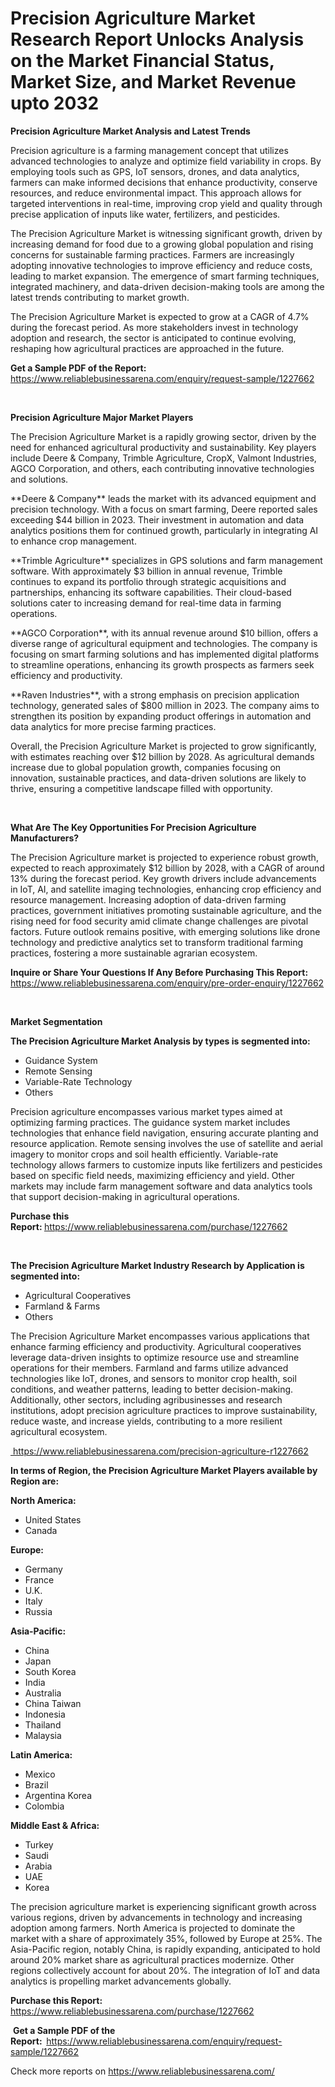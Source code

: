 <p><h1>Precision Agriculture Market Research Report Unlocks Analysis on the Market Financial Status, Market Size, and Market Revenue upto 2032</h1></p><p><strong>Precision Agriculture Market Analysis and Latest Trends</strong></p>
<p><p>Precision agriculture is a farming management concept that utilizes advanced technologies to analyze and optimize field variability in crops. By employing tools such as GPS, IoT sensors, drones, and data analytics, farmers can make informed decisions that enhance productivity, conserve resources, and reduce environmental impact. This approach allows for targeted interventions in real-time, improving crop yield and quality through precise application of inputs like water, fertilizers, and pesticides.</p><p>The Precision Agriculture Market is witnessing significant growth, driven by increasing demand for food due to a growing global population and rising concerns for sustainable farming practices. Farmers are increasingly adopting innovative technologies to improve efficiency and reduce costs, leading to market expansion. The emergence of smart farming techniques, integrated machinery, and data-driven decision-making tools are among the latest trends contributing to market growth. </p><p>The Precision Agriculture Market is expected to grow at a CAGR of 4.7% during the forecast period. As more stakeholders invest in technology adoption and research, the sector is anticipated to continue evolving, reshaping how agricultural practices are approached in the future.</p></p>
<p><strong>Get a Sample PDF of the Report:&nbsp;</strong> <a href="https://www.reliablebusinessarena.com/enquiry/request-sample/1227662?utm_campaign=2928&utm_medium=2&utm_source=Github&utm_content=ia&utm_term=30032025&utm_id=precision-agriculture">https://www.reliablebusinessarena.com/enquiry/request-sample/1227662</a></p>
<p>&nbsp;</p>
<p><strong>Precision Agriculture Major Market Players</strong></p>
<p><p>The Precision Agriculture Market is a rapidly growing sector, driven by the need for enhanced agricultural productivity and sustainability. Key players include Deere & Company, Trimble Agriculture, CropX, Valmont Industries, AGCO Corporation, and others, each contributing innovative technologies and solutions.</p><p>**Deere & Company** leads the market with its advanced equipment and precision technology. With a focus on smart farming, Deere reported sales exceeding $44 billion in 2023. Their investment in automation and data analytics positions them for continued growth, particularly in integrating AI to enhance crop management.</p><p>**Trimble Agriculture** specializes in GPS solutions and farm management software. With approximately $3 billion in annual revenue, Trimble continues to expand its portfolio through strategic acquisitions and partnerships, enhancing its software capabilities. Their cloud-based solutions cater to increasing demand for real-time data in farming operations.</p><p>**AGCO Corporation**, with its annual revenue around $10 billion, offers a diverse range of agricultural equipment and technologies. The company is focusing on smart farming solutions and has implemented digital platforms to streamline operations, enhancing its growth prospects as farmers seek efficiency and productivity.</p><p>**Raven Industries**, with a strong emphasis on precision application technology, generated sales of $800 million in 2023. The company aims to strengthen its position by expanding product offerings in automation and data analytics for more precise farming practices.</p><p>Overall, the Precision Agriculture Market is projected to grow significantly, with estimates reaching over $12 billion by 2028. As agricultural demands increase due to global population growth, companies focusing on innovation, sustainable practices, and data-driven solutions are likely to thrive, ensuring a competitive landscape filled with opportunity.</p></p>
<p>&nbsp;</p>
<p><strong>What Are The Key Opportunities For Precision Agriculture Manufacturers?</strong></p>
<p><p>The Precision Agriculture market is projected to experience robust growth, expected to reach approximately $12 billion by 2028, with a CAGR of around 13% during the forecast period. Key growth drivers include advancements in IoT, AI, and satellite imaging technologies, enhancing crop efficiency and resource management. Increasing adoption of data-driven farming practices, government initiatives promoting sustainable agriculture, and the rising need for food security amid climate change challenges are pivotal factors. Future outlook remains positive, with emerging solutions like drone technology and predictive analytics set to transform traditional farming practices, fostering a more sustainable agrarian ecosystem.</p></p>
<p><strong>Inquire or Share Your Questions If Any Before Purchasing This Report:</strong> <a href="https://www.reliablebusinessarena.com/enquiry/pre-order-enquiry/1227662?utm_campaign=2928&utm_medium=2&utm_source=Github&utm_content=ia&utm_term=30032025&utm_id=precision-agriculture">https://www.reliablebusinessarena.com/enquiry/pre-order-enquiry/1227662</a></p>
<p>&nbsp;</p>
<p><strong>Market Segmentation</strong></p>
<p><strong>The Precision Agriculture Market Analysis by types is segmented into:</strong></p>
<p><ul><li>Guidance System</li><li>Remote Sensing</li><li>Variable-Rate Technology</li><li>Others</li></ul></p>
<p><p>Precision agriculture encompasses various market types aimed at optimizing farming practices. The guidance system market includes technologies that enhance field navigation, ensuring accurate planting and resource application. Remote sensing involves the use of satellite and aerial imagery to monitor crops and soil health efficiently. Variable-rate technology allows farmers to customize inputs like fertilizers and pesticides based on specific field needs, maximizing efficiency and yield. Other markets may include farm management software and data analytics tools that support decision-making in agricultural operations.</p></p>
<p><strong>Purchase this Report:&nbsp;</strong><a href="https://www.reliablebusinessarena.com/purchase/1227662?utm_campaign=2928&utm_medium=2&utm_source=Github&utm_content=ia&utm_term=30032025&utm_id=precision-agriculture">https://www.reliablebusinessarena.com/purchase/1227662</a></p>
<p>&nbsp;</p>
<p><strong>The Precision Agriculture Market Industry Research by Application is segmented into:</strong></p>
<p><ul><li>Agricultural Cooperatives</li><li>Farmland & Farms</li><li>Others</li></ul></p>
<p><p>The Precision Agriculture Market encompasses various applications that enhance farming efficiency and productivity. Agricultural cooperatives leverage data-driven insights to optimize resource use and streamline operations for their members. Farmland and farms utilize advanced technologies like IoT, drones, and sensors to monitor crop health, soil conditions, and weather patterns, leading to better decision-making. Additionally, other sectors, including agribusinesses and research institutions, adopt precision agriculture practices to improve sustainability, reduce waste, and increase yields, contributing to a more resilient agricultural ecosystem.</p></p>
<p><a href="https://www.reliablebusinessarena.com/precision-agriculture-r1227662?utm_campaign=2928&utm_medium=2&utm_source=Github&utm_content=ia&utm_term=30032025&utm_id=precision-agriculture">&nbsp;https://www.reliablebusinessarena.com/precision-agriculture-r1227662</a></p>
<p><strong>In terms of Region, the Precision Agriculture Market Players available by Region are:</strong></p>
<p>
    <p> <strong> North America: </strong>
        <ul>
            <li>United States</li>
            <li>Canada</li>
        </ul>
        </p> 
    <p> <strong> Europe: </strong>
        <ul>
            <li>Germany</li>
            <li>France</li>
            <li>U.K.</li>
            <li>Italy</li>
            <li>Russia</li>
        </ul>
        </p> 
    <p> <strong> Asia-Pacific: </strong>
        <ul>
            <li>China</li>
            <li>Japan</li>
            <li>South Korea</li>
            <li>India</li>
            <li>Australia</li>
            <li>China Taiwan</li>
            <li>Indonesia</li>
            <li>Thailand</li>
            <li>Malaysia</li>
        </ul>
        </p> 
    <p> <strong> Latin America: </strong>
        <ul>
            <li>Mexico</li>
            <li>Brazil</li>
            <li>Argentina Korea</li>
            <li>Colombia</li>
        </ul>
        </p> 
    <p> <strong> Middle East & Africa: </strong>
        <ul>
            <li>Turkey</li>
            <li>Saudi</li>
            <li>Arabia</li>
            <li>UAE</li>
            <li>Korea</li>
        </ul>
    </p>
    </p>
<p><p>The precision agriculture market is experiencing significant growth across various regions, driven by advancements in technology and increasing adoption among farmers. North America is projected to dominate the market with a share of approximately 35%, followed by Europe at 25%. The Asia-Pacific region, notably China, is rapidly expanding, anticipated to hold around 20% market share as agricultural practices modernize. Other regions collectively account for about 20%. The integration of IoT and data analytics is propelling market advancements globally.</p></p>
<p><strong>Purchase this Report: </strong><a href="https://www.reliablebusinessarena.com/purchase/1227662?utm_campaign=2928&utm_medium=2&utm_source=Github&utm_content=ia&utm_term=30032025&utm_id=precision-agriculture">https://www.reliablebusinessarena.com/purchase/1227662</a></p>
<p>&nbsp;<strong>Get a Sample PDF of the Report:&nbsp;&nbsp;</strong><a href="https://www.reliablebusinessarena.com/enquiry/request-sample/1227662?utm_campaign=2928&utm_medium=2&utm_source=Github&utm_content=ia&utm_term=30032025&utm_id=precision-agriculture">https://www.reliablebusinessarena.com/enquiry/request-sample/1227662</a></p>
<p><strong></strong></p>
<p>Check more reports on <a href="https://www.reliablebusinessarena.com/?utm_campaign=2928&utm_medium=2&utm_source=Github&utm_content=ia&utm_term=30032025&utm_id=precision-agriculture">https://www.reliablebusinessarena.com/</a></p>